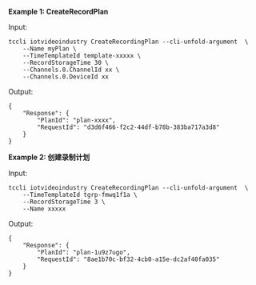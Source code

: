 **Example 1: CreateRecordPlan**



Input: 

```
tccli iotvideoindustry CreateRecordingPlan --cli-unfold-argument  \
    --Name myPlan \
    --TimeTemplateId template-xxxxx \
    --RecordStorageTime 30 \
    --Channels.0.ChannelId xx \
    --Channels.0.DeviceId xx
```

Output: 
```
{
    "Response": {
        "PlanId": "plan-xxxx",
        "RequestId": "d3d6f466-f2c2-44df-b78b-383ba717a3d8"
    }
}
```

**Example 2: 创建录制计划**



Input: 

```
tccli iotvideoindustry CreateRecordingPlan --cli-unfold-argument  \
    --TimeTemplateId tgrp-fmwq1f1a \
    --RecordStorageTime 3 \
    --Name xxxxx
```

Output: 
```
{
    "Response": {
        "PlanId": "plan-1u9z7ugo",
        "RequestId": "8ae1b70c-bf32-4cb0-a15e-dc2af40fa035"
    }
}
```

